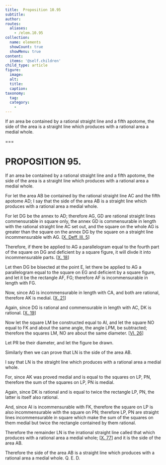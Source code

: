 ```yaml
---
title:  Proposition 10.95
subtitle: 
author:
routes:
  aliases:
    - /elem.10.95
collection:
  name: elements
  showCount: true
  showMenu: true
content:
  items: '@self.children'
child_type: article
figure:
  image:
  alt:
  title:
  caption:
taxonomy:
  tag:
  category:
    - 
---
```


<p>
       <hi rend="ital">If an area be contained by a rational straight line and a fifth apotome, the <quote>side</quote>
 of the area is a straight line which produces with a rational area a medial whole.</hi>
      </p>

===

<h1>PROPOSITION 95.</h1>
<p>
       <span class="ital">If an area be contained by a rational straight line and a fifth apotome, the <quote>side</quote>
 of the area is a straight line which produces with a rational area a medial whole.</span>
      </p>

<p>For let the area <span class="ital">AB</span> be contained by the rational straight line <span class="ital">AC</span> and the fifth apotome <span class="ital">AD</span>; I say that the <quote>side</quote>
 of the area <span class="ital">AB</span> is a straight line which produces with a rational area a medial whole. </p>

<p>For let <span class="ital">DG</span> be the annex to <span class="ital">AD</span>; therefore <span class="ital">AG</span>, <span class="ital">GD</span> are rational straight lines commensurable in square only,  the annex <span class="ital">GD</span> is commensurable in length with the rational straight line <span class="ital">AC</span> set out, and the square on the whole <span class="ital">AG</span> is greater than the square <pb n="207"/>on the annex <span class="ital">DG</span> by the square on a straight line incommensurable with <span class="ital">AG</span>. [<a href="/elem.10.def.3.5">X. Deff. III. 5</a>] </p>

<p>Therefore, if there be applied to <span class="ital">AG</span> a parallelogram equal to the fourth part of the square on <span class="ital">DG</span> and deficient by a square figure, it will divde it into incommensurable parts. [<a href="/elem.10.18">X. 18</a>] </p>

<p>Let then <span class="ital">DG</span> be bisected at the point <span class="ital">E</span>, let there be applied to <span class="ital">AG</span> a parallelogram equal to the square on <span class="ital">EG</span> and deficient by a square figure, and let it be the rectangle <span class="ital">AF</span>, <span class="ital">FG</span>; therefore <span class="ital">AF</span> is incommensurable in length with <span class="ital">FG</span>. </p>

<p>Now, since <span class="ital">AG</span> is incommensurable in length with <span class="ital">CA</span>, and both are rational, therefore <span class="ital">AK</span> is medial. [<a href="/elem.10.21">X. 21</a>] </p>

<p>Again, since <span class="ital">DG</span> is rational and commensurable in length with <span class="ital">AC</span>, <span class="ital">DK</span> is rational. [<a href="/elem.10.19">X. 19</a>] </p>

<p>Now let the square <span class="ital">LM</span> be constructed equal to <span class="ital">AI</span>, and let the square <span class="ital">NO</span> equal to <span class="ital">FK</span> and about the same angle, the angle <span class="ital">LPM</span>, be subtracted; therefore the squares <span class="ital">LM</span>, <span class="ital">NO</span> are about the same diameter. [<a href="/elem.6.26">VI. 26</a>] </p>

<p>Let <span class="ital">PR</span> be their diameter, and let the figure be drawn. </p>

<p>Similarly then we can prove that <span class="ital">LN</span> is the <quote>side</quote>
 of the area <span class="ital">AB</span>. </p>

<p>I say that <span class="ital">LN</span> is the straight line which produces with a rational area a medial whole. </p>

<p>For, since <span class="ital">AK</span> was proved medial and is equal to the squares on <span class="ital">LP</span>, <span class="ital">PN</span>, therefore the sum of the squares on <span class="ital">LP</span>, <span class="ital">PN</span> is medial. </p>

<p>Again, since <span class="ital">DK</span> is rational and is equal to twice the rectangle <span class="ital">LP</span>, <span class="ital">PN</span>, the latter is itself also rational. </p>

<p>And, since <span class="ital">AI</span> is incommensurable with <span class="ital">FK</span>, therefore the square on <span class="ital">LP</span> is also incommensurable with the square on <span class="ital">PN</span>; therefore <span class="ital">LP</span>, <span class="ital">PN</span> are straight lines incommensurable in <pb n="208"/>square which make the sum of the squares on them medial but twice the rectangle contained by them rational. </p>

<p>Therefore the remainder <span class="ital">LN</span> is the irrational straight line called that which produces with a rational area a medial whole; [<a href="/elem.10.77">X. 77</a>] and it is the <quote>side</quote>
 of the area <span class="ital">AB</span>. </p>

<p>Therefore the <quote>side</quote>
 of the area <span class="ital">AB</span> is a straight line which produces with a rational area a medial whole. Q. E. D.</p>
